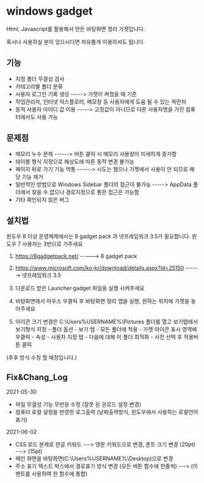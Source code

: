 # windows gadget
Html, Javascript를 활용해서 만든 바탕화면 정리 가젯입니다.


혹시나 사용하실 분이 있으시다면 자유롭게 이용하셔도 됩니다.

## 기능
  - 지정 폴더 무결성 검사
  - 카테고리별 폴더 분류
  - 사용자 로그인 기록 생성        -----> 가젯이 켜졌을 때 기준
  - 작업관리자, 인터넷 익스플로러, 메모장 등 사용자에게 도움 될 수 있는 퀵런처
  - 동적 사용자 아이디 값 이용     ----->  고정값이 아니므로 다른 사용자명을 가진 컴퓨터에서도 사용 가능

## 문제점
- 메모리 누수 문제 ------> 버튼 클릭 시 메모리 사용량이 미세하게 증가함
- 테이블 형식 지정으로 해상도에 따른 동적 변경 불가능
- 페이지 뒤로 가기 기능 먹통 ------> 시도는 했으나 가젯에서 사용이 안 되므로 해당 기능 제거
- 일반적인 방법으로 Windows Sidebar 폴더의 접근이 불가능   -----> AppData 폴더에서 찾을 수 없으나 경로지정으로 통한 접근은 가능함
- 기타 확인되지 않은 버그

## 설치법

윈도우 8 이상 운영체제에서는 8 gadget pack 과 넷프레임워크 3.5가 필요합니다. 윈도우 7 사용자는 3번으로 가주세요

1. https://8gadgetpack.net/ -----> 8 gadget pack 


2. https://www.microsoft.com/ko-kr/download/details.aspx?id=25150  ------> 넷프레임워크 3.5


3. 다운로드 받은 Launcher·gadget 파일을 실행 시켜주세요


4. 바탕화면에서 마우스 우클릭 후 바탕화면 정리 앱을 실행, 원하는 위치에 가젯을 놓아주세요


5. 아이콘 크기 변경은 
C:\Users\%USERNAME%\Pictures 폴더를 열고 보기탭에서 보기형식 지정 - 폴더 옵션 - 보기 탭 - 모든 폴더에 적용 - 가젯 아이콘 표시 영역에 우클릭 - 속성 - 사용자 지정 탭 - 다음에 대해 이 폴더 최적화 - 사진 선택 후 적용버튼 클릭

(추후 방식 수정 할 예정입니다.)

## Fix&Chang_Log

2021-05-30
- 파일 무결성 기능 무반응 수정 (잘못 된 온로드 설정 변경)
- 컴퓨터 로컬 설정을 반영한 로그출력 (날짜출력방식, 윈도우에서 사용하는 로컬언어 표기) 

2021-06-02
- CSS 로드 문제로 한글 키워드 ---> 영문 키워드으로 변경, 폰트 크기 변경 (20pt) ---> (15pt)
- 메인 화면을 바탕화면(C:\Users\%USERNAME%\Desktop)으로 변경
- 주소 표기 텍스트 박스에서 경로표기 방식 변경  (모든 버튼 함수에 한줄씩) ---> (이벤트를 사용하여 한 함수에 통합) 
